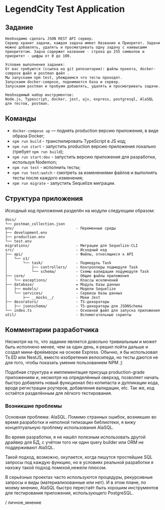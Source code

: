 # LegendCity Test Application

## Задание

```
Необходимо сделать JSON REST API сервер.
Сервер хранит задачи, каждая задача имеет Название и Приоритет. Задачи можно добавлять, удалять и просматривать одну задачу с наивысшим приоритетом. Задча содержит название - строка до 255 символов и приоритет - цифры от 0 до 100.

Условие выполнения задания:
От вас требуются (ссылка на git репозитории): файлы проекта, docker-compose файл и postman файл .
Мы запускаем npm test, убеждаемся что тесты проходят.
Запускаем docker-compose, поднимается база и сервер.
Запускаем postman и пробуем добавлять, удалять и просматривать задачи.

Необходимый набор инструментов:
Node.js, Typescript, docker, jest, ajv, express, postgresql, AlaSQL для тестов, postman.
```

## Команды

- `docker-compose up` — поднять production версию приложения, в виде образа Docker;
- `npm run build` - транспилировать TypeScript в JS код;
- `npm run start` - запустить production версию приложения локально (требует `npm run build`);
- `npm run start:dev` - запустить версию приложения для разработки, используя Nodemon;
- `npm run test` - исполнить тесты;
- `npm run test:watch` - смотреть за изменениями файлов и выполнять тесты после каждого изменения;
- `npm run migrate` - запустить Sequelize миграции.

## Структура приложения

Исходный код приложения разделён на модули следующим образом:

```
docs/
└── postman_collection.json
env/                            - Переменные среды
├── development.env
├── production.env
└── test.env
migrations/                     - Миграции для Sequelize-CLI
src/                            - Исходный код
├── api/                        - Файлы, относящиеся к API
│   └── v1/
│       └── task/               - Подмодуль Task
│           ├── controllers/    - Контроллеры подмодуля Task
│           └── schema/         - Схемы валидации подумодуля Task
├── core/                       - Общие файлы приложения
│   └── exceptions/             - Классы исключений
├── database/                   = Модуль базы данных
│   ├── models/                 = Модели Sequelize
│   └── services/               - Сервисы базы данных
│       ├── __mocks__/          - Моки Jest
├── decorators/                 - TS-декораторы
│   ├── jsonschema/             - TS-декораторы для JSONSchema
└── index.ts                    - Основной файл для запуска приложения
util/                           - Вспомогательные скрипты
```

## Комментарии разработчика

Несмотря на то, что задание является довольно тривиальным и может быть исполнено менее, чем за один день,
я решил пойти дальше и создал мини-фреймворк на основе Express.
Обычно, я бы использовал Ts.ED или NestJS, вместо изобретения велосипеда, но тесты даются не для того, чтобы показать умение пользованием NPM ;)

Подобная структура и имплементация присуща production-grade приложениям и, несмотря на определённый оверхэд, позволяет начать быстро добавлять новый функционал без копипаста и
дупликации кода, вроде регистрации роутеров, добавления валидации, etc. Так же, код остаётся разделённым для лёгкого тестирования.

### Возникшие проблемы

Основная проблема: AlaSQL. Помимо странных ошибок, возникших во время разработки и неполной типизации библиотеки, я вижу концептуальную проблему использования AlaSQL.

Во время разработки, я не нашёл полезным использовать другой драйвер для БД, с учётом того ни один query builder или ORM не поддерживают AlaSQL.

Такой подход, возможно, окупается, когда пишутся простейшие SQL запросы под каждую функцию, но в условиях реальной разработки я нахожу такой подход помехой,нежели плюсом.

В серьёзных проектах часто используются процедуры, рекурсивные запросы и виды (материализованные или нет).
И в этом плане, по моему мнению, AlaSQL быстро перестаёт быть хорошим инструментов для тестирования приложения, использующего PostgreSQL.

/ личное_мнение
